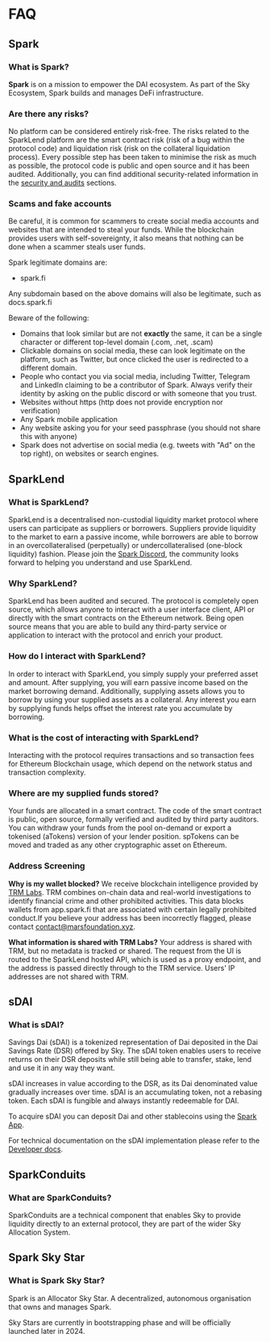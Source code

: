 # FAQ

## Spark

### What is Spark?

**Spark** is on a mission to empower the DAI ecosystem. As part of the Sky Ecosystem, Spark builds and manages DeFi infrastructure.

### Are there any risks?

No platform can be considered entirely risk-free. The risks related to the SparkLend platform are the smart contract risk (risk of a bug within the protocol code) and liquidation risk (risk on the collateral liquidation process). Every possible step has been taken to minimise the risk as much as possible, the protocol code is public and open source and it has been audited. Additionally, you can find additional security-related information in the [security and audits](https://devs.spark.fi/security-and-audits) sections.

### Scams and fake accounts

Be careful, it is common for scammers to create social media accounts and websites that are intended to steal your funds. While the blockchain provides users with self-sovereignty, it also means that nothing can be done when a scammer steals user funds.&#x20;



Spark legitimate domains are:

* spark.fi

Any subdomain based on the above domains will also be legitimate, such as docs.spark.fi



Beware of the following:

* Domains that look similar but are not **exactly** the same, it can be a single character or different top-level domain (.com, .net, .scam)
* Clickable domains on social media, these can look legitimate on the platform, such as Twitter, but once clicked the user is redirected to a different domain.
* People who contact you via social media, including Twitter, Telegram and LinkedIn claiming to be a contributor of Spark. Always verify their identity by asking on the public discord or with someone that you trust.
* Websites without https (http does not provide encryption nor verification)
* Any Spark mobile application
* Any website asking you for your seed passphrase (you should not share this with anyone)&#x20;
* Spark does not advertise on social media (e.g. tweets with "Ad" on the top right), on websites or search engines.

## SparkLend

### What is SparkLend?

SparkLend is a decentralised non-custodial liquidity market protocol where users can participate as suppliers or borrowers. Suppliers provide liquidity to the market to earn a passive income, while borrowers are able to borrow in an overcollateralised (perpetually) or undercollateralised (one-block liquidity) fashion. Please join the [Spark Discord](https://discord.gg/sparkdao), the community looks forward to helping you understand and use SparkLend.

### Why SparkLend?

SparkLend has been audited and secured. The protocol is completely open source, which allows anyone to interact with a user interface client, API or directly with the smart contracts on the Ethereum network. Being open source means that you are able to build any third-party service or application to interact with the protocol and enrich your product.

### How do I interact with SparkLend?

In order to interact with SparkLend, you simply supply your preferred asset and amount. After supplying, you will earn passive income based on the market borrowing demand. Additionally, supplying assets allows you to borrow by using your supplied assets as a collateral. Any interest you earn by supplying funds helps offset the interest rate you accumulate by borrowing.

### What is the cost of interacting with SparkLend?

Interacting with the protocol requires transactions and so transaction fees for Ethereum Blockchain usage, which depend on the network status and transaction complexity.

### Where are my supplied funds stored?

Your funds are allocated in a smart contract. The code of the smart contract is public, open source, formally verified and audited by third party auditors. You can withdraw your funds from the pool on-demand or export a tokenised (aTokens) version of your lender position. spTokens can be moved and traded as any other cryptographic asset on Ethereum.

### Address Screening

**Why is my wallet blocked?** We receive blockchain intelligence provided by [TRM Labs](https://www.trmlabs.com/). TRM combines on-chain data and real-world investigations to identify financial crime and other prohibited activities. This data blocks wallets from app.spark.fi that are associated with certain legally prohibited conduct.If you believe your address has been incorrectly flagged, please contact [contact@marsfoundation.xyz](mailto:contact@marsfoundation.xyz).

**What information is shared with TRM Labs?** Your address is shared with TRM, but no metadata is tracked or shared. The request from the UI is routed to the SparkLend hosted API, which is used as a proxy endpoint, and the address is passed directly through to the TRM service. Users' IP addresses are not shared with TRM.

## sDAI

### What is sDAI? <a href="#what-is-sdai" id="what-is-sdai"></a>

Savings Dai (sDAI) is a tokenized representation of Dai deposited in the Dai Savings Rate (DSR) offered by Sky. The sDAI token enables users to receive returns on their DSR deposits while still being able to transfer, stake, lend and use it in any way they want.

sDAI increases in value according to the DSR, as its Dai denominated value gradually increases over time. sDAI is an accumulating token, not a rebasing token. Each sDAI is fungible and always instantly redeemable for DAI.

To acquire sDAI you can deposit Dai and other stablecoins using the [Spark App](spark-app/spark-app-user-guide/earning-dai-savings-rate.md).

For technical documentation on the sDAI implementation please refer to the [Developer docs](https://devs.spark.fi/sdai/technical-docs).

## SparkConduits

### What are SparkConduits?

SparkConduits are a technical component that enables Sky to provide liquidity directly to an external protocol, they are part of the wider Sky Allocation System.

## Spark Sky Star

### What is Spark Sky Star? <a href="#what-is-spark-subdao" id="what-is-spark-subdao"></a>

Spark is an Allocator Sky Star. A decentralized, autonomous organisation that owns and manages Spark.

Sky Stars are currently in bootstrapping phase and will be officially launched later in 2024.

